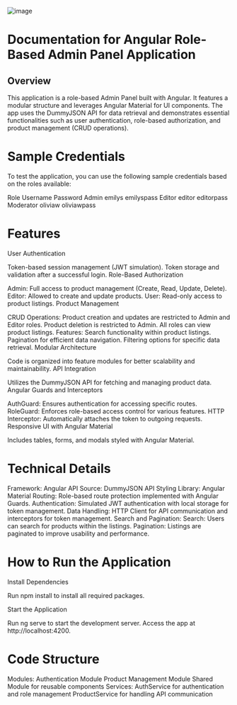 ![image](https://github.com/user-attachments/assets/dbf464a2-4349-4331-99b7-8d133bb468f8)
# Documentation for Angular Role-Based Admin Panel Application
## Overview
This application is a role-based Admin Panel built with Angular. It features a modular structure and leverages Angular Material for UI components. The app uses the DummyJSON API for data retrieval and demonstrates essential functionalities such as user authentication, role-based authorization, and product management (CRUD operations).

# Sample Credentials
To test the application, you can use the following sample credentials based on the roles available:

Role	Username	Password
Admin	emilys	emilyspass
Editor	editor	editorpass
Moderator	oliviaw	oliviawpass

# Features
User Authentication

Token-based session management (JWT simulation).
Token storage and validation after a successful login.
Role-Based Authorization

Admin: Full access to product management (Create, Read, Update, Delete).
Editor: Allowed to create and update products.
User: Read-only access to product listings.
Product Management

CRUD Operations:
Product creation and updates are restricted to Admin and Editor roles.
Product deletion is restricted to Admin.
All roles can view product listings.
Features:
Search functionality within product listings.
Pagination for efficient data navigation.
Filtering options for specific data retrieval.
Modular Architecture

Code is organized into feature modules for better scalability and maintainability.
API Integration

Utilizes the DummyJSON API for fetching and managing product data.
Angular Guards and Interceptors

AuthGuard: Ensures authentication for accessing specific routes.
RoleGuard: Enforces role-based access control for various features.
HTTP Interceptor: Automatically attaches the token to outgoing requests.
Responsive UI with Angular Material

Includes tables, forms, and modals styled with Angular Material.

# Technical Details
Framework: Angular
API Source: DummyJSON API
Styling Library: Angular Material
Routing: Role-based route protection implemented with Angular Guards.
Authentication: Simulated JWT authentication with local storage for token management.
Data Handling: HTTP Client for API communication and interceptors for token management.
Search and Pagination:
Search: Users can search for products within the listings.
Pagination: Listings are paginated to improve usability and performance.

# How to Run the Application

Install Dependencies

Run npm install to install all required packages.

Start the Application

Run ng serve to start the development server.
Access the app at http://localhost:4200.

# Code Structure
Modules:
Authentication Module
Product Management Module
Shared Module for reusable components
Services:
AuthService for authentication and role management
ProductService for handling API communication
